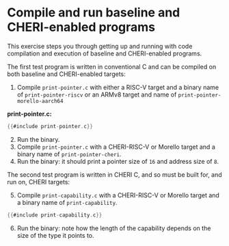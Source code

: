 # Compile and run baseline and CHERI-enabled programs

This exercise steps you through getting up and running with code compilation
and execution of baseline and CHERI-enabled programs.

The first test program is written in conventional C and can be compiled on both
baseline and CHERI-enabled targets:

1. Compile `print-pointer.c` with either a RISC-V target and a binary
name of `print-pointer-riscv` or an ARMv8 target and name of
`print-pointer-morello-aarch64`

**print-pointer.c:**
```C
{{#include print-pointer.c}}
```
2. Run the binary.
3. Compile `print-pointer.c` with a CHERI-RISC-V or Morello target and
   a binary name of `print-pointer-cheri`.
4. Run the binary: it should print a pointer size of `16` and address size
   of `8`.

The second test program is written in CHERI C, and so must be built for, and run
on, CHERI targets:

5. Compile `print-capability.c` with a CHERI-RISC-V or Morello target and a binary name
   of `print-capability`.
```C
{{#include print-capability.c}}
```
6. Run the binary: note how the length of the capability depends on
   the size of the type it points to.
